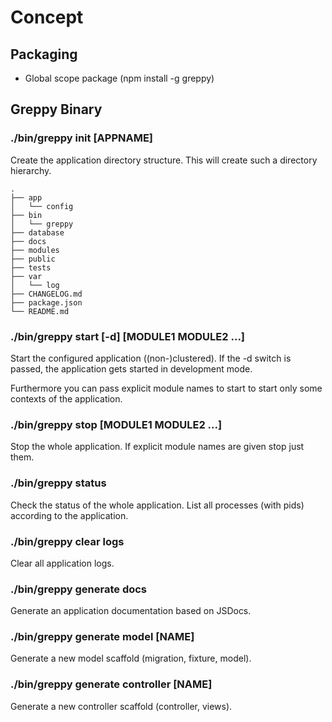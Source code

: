 # Concept

## Packaging

* Global scope package (npm install -g greppy)

## Greppy Binary

### ./bin/greppy init [APPNAME]

Create the application directory structure.
This will create such a directory hierarchy.

    .
    ├── app
    │   └── config
    ├── bin
    │   └── greppy
    ├── database
    ├── docs
    ├── modules
    ├── public
    ├── tests
    ├── var
    │   └── log
    ├── CHANGELOG.md
    ├── package.json
    └── README.md

### ./bin/greppy start [-d] [MODULE1 MODULE2 ...]

Start the configured application ((non-)clustered).
If the -d switch is passed, the application gets started
in development mode.

Furthermore you can pass explicit module names to start
to start only some contexts of the application.

### ./bin/greppy stop [MODULE1 MODULE2 ...]

Stop the whole application. If explicit module names
are given stop just them.

### ./bin/greppy status

Check the status of the whole application.
List all processes (with pids) according to the application.

### ./bin/greppy clear logs

Clear all application logs.

### ./bin/greppy generate docs

Generate an application documentation based on JSDocs.

### ./bin/greppy generate model [NAME]

Generate a new model scaffold (migration, fixture, model).

### ./bin/greppy generate controller [NAME]

Generate a new controller scaffold (controller, views).

